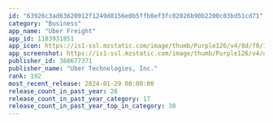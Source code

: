 ```yaml
---
id: "63926c3ad63620912f1249d8156e0b5ffb0ef3fc02026b90b2200c03bd51cd71"
category: "Business"
app_name: "Uber Freight"
app_id: 1183931851
app_icon: https://is1-ssl.mzstatic.com/image/thumb/Purple126/v4/8d/f0/15/8df01516-6f60-e6df-6ee0-747a0a34dffb/AppIcon-0-1x_U007emarketing-0-7-0-85-220-0.png/1024x1024bb.png
app_screenshot: https://is1-ssl.mzstatic.com/image/thumb/Purple126/v4/e2/d2/51/e2d2516e-4afc-94b9-78d4-822b9d2a78ee/67d8044c-5b44-4de9-974b-e10127723fe0_card-0.png/1242x2688bb.png
publisher_id: 368677371
publisher_name: "Uber Technologies, Inc."
rank: 192
most_recent_release: 2024-01-29 00:00:00
release_count_in_past_year: 26
release_count_in_past_year_category: 17
release_count_in_past_year_top_in_category: 38
---
```

